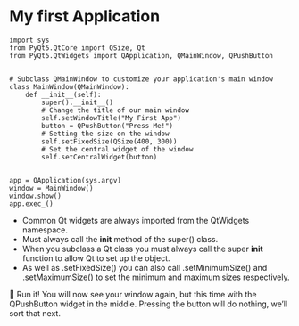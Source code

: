 # My first Application

```
import sys
from PyQt5.QtCore import QSize, Qt
from PyQt5.QtWidgets import QApplication, QMainWindow, QPushButton


# Subclass QMainWindow to customize your application's main window
class MainWindow(QMainWindow):
    def __init__(self):
        super().__init__()
        # Change the title of our main window
        self.setWindowTitle("My First App")
        button = QPushButton("Press Me!")
        # Setting the size on the window
        self.setFixedSize(QSize(400, 300))
        # Set the central widget of the window
        self.setCentralWidget(button)


app = QApplication(sys.argv)
window = MainWindow()
window.show()
app.exec_()
```

- Common Qt widgets are always imported from the QtWidgets namespace.
- Must always call the __init__ method of the super() class.
- When you subclass a Qt class you must always call the super __init__ function to allow Qt to set up the object.
- As well as .setFixedSize() you can also call .setMinimumSize() and .setMaximumSize() to set the minimum and maximum sizes respectively.

:rocket: Run it! You will now see your window again, but this time with the QPushButton widget in the middle. Pressing the button will do nothing, we’ll sort that next.

